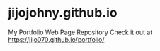# jijojohny.github.io
My Portfolio Web Page Repository
Check it out at https://jijo070.github.io/portfolio/

